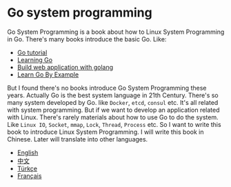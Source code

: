 Go system programming
=====================

Go System Programming is a book about how to Linux System Programming in Go. There's many books introduce the basic Go. Like:

- [Go tutorial](http://tour.golang.org/)
- [Learning Go](http://archive.miek.nl/projects/learninggo/index.html)
- [Build web application with golang](http://astaxie.gitbooks.io/build-web-application-with-golang/content/)
- [Learn Go By Example](https://gobyexample.com/)

But I found there's no books introduce Go System Programming these years. Actually Go is the best system language in 21th Century. There's so many system developed by Go. like `Docker`, `etcd`, `consul` etc. It's all related with system programming. But if we want to develop an application related with Linux. There's rarely materials about how to use Go to do the system. Like `Linux IO`, `Socket`, `mmap`, `Lock`, `Thread`, `Process` etc. So I want to write this book to introduce Linux System Programming. I will write this book in Chinese. Later will translate into other languages.

* [English](en/)
* [中文](zh/)
* [Türkçe](tr/)
* [Français](fr/)

